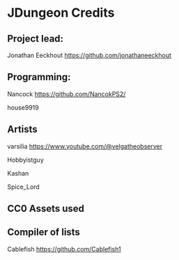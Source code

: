 # JDungeon Credits

## Project lead:
Jonathan Eeckhout
https://github.com/jonathaneeckhout

## Programming:
Nancock https://github.com/NancokPS2/

house9919

## Artists
varsilia https://www.youtube.com/@velgatheobserver

Hobbyistguy

Kashan

Spice_Lord

## CC0 Assets used


## Compiler of lists
Cablefish https://github.com/Cablefish1

